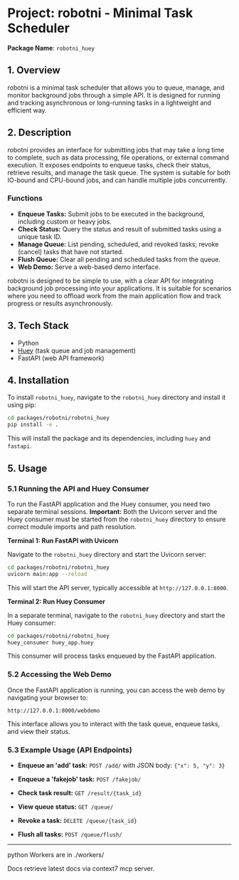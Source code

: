 # Project: robotni - Minimal Task Scheduler

**Package Name**: `robotni_huey`

## 1. Overview

robotni is a minimal task scheduler that allows you to queue, manage, and monitor background jobs through a simple API. It is designed for running and tracking asynchronous or long-running tasks in a lightweight and efficient way.

## 2. Description

robotni provides an interface for submitting jobs that may take a long time to complete, such as data processing, file operations, or external command execution. It exposes endpoints to enqueue tasks, check their status, retrieve results, and manage the task queue. The system is suitable for both IO-bound and CPU-bound jobs, and can handle multiple jobs concurrently.

### Functions

- **Enqueue Tasks:** Submit jobs to be executed in the background, including custom or heavy jobs.
- **Check Status:** Query the status and result of submitted tasks using a unique task ID.
- **Manage Queue:** List pending, scheduled, and revoked tasks; revoke (cancel) tasks that have not started.
- **Flush Queue:** Clear all pending and scheduled tasks from the queue.
- **Web Demo:** Serve a web-based demo interface.

robotni is designed to be simple to use, with a clear API for integrating background job processing into your applications. It is suitable for scenarios where you need to offload work from the main application flow and track progress or results asynchronously.

## 3. Tech Stack

- Python
- [Huey](https://github.com/coleifer/huey) (task queue and job management)
- FastAPI (web API framework)

## 4. Installation

To install `robotni_huey`, navigate to the `robotni_huey` directory and install it using pip:

```bash
cd packages/robotni/robotni_huey
pip install -e .
```

This will install the package and its dependencies, including `huey` and `fastapi`.

## 5. Usage

### 5.1 Running the API and Huey Consumer

To run the FastAPI application and the Huey consumer, you need two separate terminal sessions. **Important:** Both the Uvicorn server and the Huey consumer must be started from the `robotni_huey` directory to ensure correct module imports and path resolution.

**Terminal 1: Run FastAPI with Uvicorn**

Navigate to the `robotni_huey` directory and start the Uvicorn server:

```bash
cd packages/robotni/robotni_huey
uvicorn main:app --reload
```

This will start the API server, typically accessible at `http://127.0.0.1:8000`.

**Terminal 2: Run Huey Consumer**

In a separate terminal, navigate to the `robotni_huey` directory and start the Huey consumer:

```bash
cd packages/robotni/robotni_huey
huey_consumer huey_app.huey
```

This consumer will process tasks enqueued by the FastAPI application.

### 5.2 Accessing the Web Demo

Once the FastAPI application is running, you can access the web demo by navigating your browser to:

`http://127.0.0.1:8000/webdemo`

This interface allows you to interact with the task queue, enqueue tasks, and view their status.

### 5.3 Example Usage (API Endpoints)

- **Enqueue an 'add' task:**
  `POST /add/` with JSON body: `{"x": 5, "y": 3}`

- **Enqueue a 'fakejob' task:**
  `POST /fakejob/`

- **Check task result:**
  `GET /result/{task_id}`

- **View queue status:**
  `GET /queue/`

- **Revoke a task:**
  `DELETE /queue/{task_id}`

- **Flush all tasks:**
  `POST /queue/flush/`

---

python Workers are in ./workers/

Docs
retrieve latest docs via context7 mcp server.
